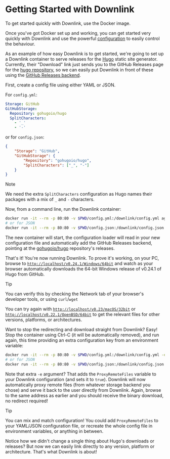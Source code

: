 # Getting Started with Downlink

To get started quickly with Downlink, use the Docker image.

Once you've got Docker set up and working, you can get started very quickly with Downlink and use the powerful [configuration](./configuration.md) to easily control the behaviour.

As an example of how easy Downlink is to get started, we're going to set up a Downlink container to serve releases for the [Hugo](http://gohugo.io) static site generator. Currently, their "Download" link just sends you to the GitHub Releases page for the [hugo repository](https://github.com/gohugoio/hugo/releases), so we can easily put Downlink in front of these using the [GitHub Releases backend](./storage-gh.md).

First, create a config file using either YAML or JSON.

For `config.yml`:

```yaml
Storage: GitHub
GitHubStorage:
  Repository: gohugoio/hugo
  SplitCharacters:
    - '_'
    - '-'
```

or for `config.json`:

```json
{
    "Storage": "GitHub",
    "GitHubStorage": {
        "Repository": "gohugoio/hugo",
        "SplitCharacters": ["_", "-"]
    }
}
```

> [!NOTE]
> We need the extra `SplitCharacters` configuration as Hugo names their packages with a mix of `_` and `-` characters.

Now, from a command line, run the Downlink container:

```bash
docker run -it --rm -p 80:80 -v $PWD/config.yml:/downlink/config.yml agc93/downlink:latest
# or for JSON
docker run -it --rm -p 80:80 -v $PWD/config.json:/downlink/config.json agc93/downlink:latest
```

The new container will start, the configuration loader will read in your new configuration file and automatically add the GitHub Releases backend, pointing at the [gohugoio/hugo](https://github.com/gohugo.io) repository's releases.

That's it! You're now running Downlink. To prove it's working, on your PC, browse to [`http://localhost/v0.24.1/Windows/64bit`](http://localhost/v0.24.1/Windows/64bit) and watch as your browser automatically downloads the 64-bit Windows release of v0.24.1 of Hugo from GitHub.

> [!TIP]
> You can verify this by checking the Network tab of your browser's developer tools, or using `curl`/`wget`

You can try again with [`http://localhost/v0.23/macOS/32bit`](http://localhost/v0.23/macOS/32bit) or [`http://localhost/v0.22.1/OpenBSD/64bit`](http://localhost/v0.22.1/OpenBSD/64bit) to get the relevant files for other versions, platforms, or architectures.

Want to stop the redirecting and download straight from Downlink? Easy! Stop the container using Ctrl-C (it will be automatically removed), and run again, this time providing an extra configuration key from an environment variable:

```bash
docker run -it --rm -p 80:80 -v $PWD/config.yml:/downlink/config.yml -e DOWNLINK:ProxyRemoteFiles=true agc93/downlink:latest
# or for JSON
docker run -it --rm -p 80:80 -v $PWD/config.json:/downlink/config.json -e DOWNLINK:ProxyRemoteFiles=true agc93/downlink:latest
```

Note that extra `-e` argument? That adds the `ProxyRemoteFiles` variable to your Downlink configuration (and sets it to `true`). Downlink will now automatically proxy remote files (from whatever storage backend you chose) and serve it back to the user directly from Downlink. Again, browse to the same address as earlier and you should receive the binary download, no redirect required!

> [!TIP]
> You can mix and match configuration! You could add `ProxyRemoteFiles` to your YAML/JSON configuration file, or recreate the whole config file in environment variables, or anything in between.

Notice how we didn't change a single thing about Hugo's downloads or releases? But now we can easily link directly to any version, platform or architecture. That's what Downlink is about!